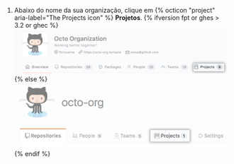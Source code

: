 1. Abaixo do nome da sua organização, clique em
{% octicon "project" aria-label="The Projects icon" %} **Projetos**.
  {% ifversion fpt or ghes > 3.2 or ghec %}
  ![Aba de projetos para sua organização](/assets/images/help/organizations/organization-projects-tab-with-overview-tab.png)
  {% else %}
  ![Aba de projetos para sua organização](/assets/images/help/organizations/organization-projects-tab.png)
  {% endif %}
